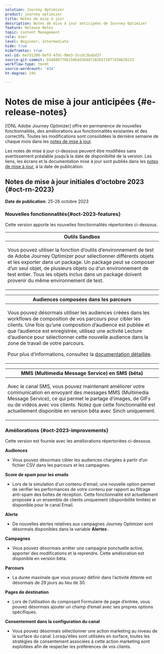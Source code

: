 ```yaml
---
solution: Journey Optimizer
product: journey optimizer
title: Notes de mise à jour
description: Notes de mise à jour anticipées de Journey Optimizer
feature: Release Notes
topic: Content Management
role: User
level: Beginner, Intermediate
hide: true
hidefromtoc: true
exl-id: 6e7d1300-8efd-4fdc-90e3-3ccdc3babd2f
source-git-commit: b5d489779b150bdd3b9d7382b5710f7430620233
workflow-type: tm+mt
source-wordcount: '414'
ht-degree: 24%

---
```


# Notes de mise à jour anticipées {#e-release-notes}

[!DNL Adobe Journey Optimizer] offre en permanence de nouvelles fonctionnalités, des améliorations aux fonctionnalités existantes et des correctifs. Toutes les modifications sont consolidées la dernière semaine de chaque mois dans les [notes de mise à jour](release-notes.md).

Les notes de mise à jour ci-dessous peuvent être modifiées sans avertissement préalable jusqu’à la date de disponibilité de la version. Les liens, les écrans et la documentation mise à jour sont publiés dans les [notes de mise à jour](release-notes.md), à la date de publication.

## Notes de mise à jour initiales d’octobre 2023 {#oct-rn-2023}

**Date de publication**: 25-26 octobre 2023

### Nouvelles fonctionnalités{#oct-2023-features}

Cette version apporte les nouvelles fonctionnalités répertoriées ci-dessous.

<table>
<thead>
<tr>
<th><strong>Outils Sandbox</strong><br/></th>
</tr>
</thead>
<tbody>
<tr>
<td>
<p>Vous pouvez utiliser la fonction d’outils d’environnement de test de Adobe Journey Optimizer pour sélectionner différents objets et les exporter dans un package. Un package peut se composer d’un seul objet, de plusieurs objets ou d’un environnement de test entier. Tous les objets inclus dans un package doivent provenir du même environnement de test.</p>
<!--img src="../data/assets/dataset-export-setup.png"-->
<!--p>For more information, refer to the <a href="../audience/get-started-audience-orchestration.md">detailed documentation</a>.</p-->
</td>
</tr>
</tbody>
</table>

<table>
<thead>
<tr>
<th><strong>Audiences composées dans les parcours</strong><br/></th>
</tr>
</thead>
<tbody>
<tr>
<td>
<p>Vous pouvez désormais utiliser les audiences créées dans les workflows de composition de vos parcours pour cibler les clients. Une fois qu’une composition d’audience est publiée et que l’audience est enregistrée, utilisez une activité Lecture d’audience pour sélectionner cette nouvelle audience dans la zone de travail de votre parcours.</p>
<!--img src="assets/channel-reports.png"/-->
<p>Pour plus d’informations, consultez la <a href="../audience/get-started-audience-orchestration.md">documentation détaillée</a>.</p>
</tr>
</tbody>
</table>


<table>
<thead>
<tr>
<th><strong>MMS (Multimedia Message Service) en SMS (bêta)</strong><br/></th>
</tr>
</thead>
<tbody>
<tr>
<td>
<p>Avec le canal SMS, vous pouvez maintenant améliorer votre communication en envoyant des messages MMS (Multimedia Message Service), ce qui permet le partage d’images, de GIFs ou de vidéos avec vos clients. Notez que cette fonctionnalité est actuellement disponible en version bêta avec Sinch uniquement.</p>
<!--img src="assets/channel-reports.png"/-->
<!--p>For more information, refer to the <a href="../in-app/get-started-in-app.md">detailed documentation</a>.</p-->
</tr>
</tbody>
</table>

### Améliorations {#oct-2023-improvements}

Cette version est fournie avec les améliorations répertoriées ci-dessous.

**Audiences**

* Vous pouvez désormais cibler les audiences chargées à partir d’un fichier CSV dans les parcours et les campagnes.

**Score de spam pour les emails**

* Lors de la simulation d&#39;un contenu d&#39;email, une nouvelle option permet de vérifier les performances de votre contenu par rapport au filtrage anti-spam des boîtes de réception. Cette fonctionnalité est actuellement proposée à un ensemble de clients uniquement (disponibilité limitée) et disponible pour le canal Email.

**Alerte**

* De nouvelles alertes relatives aux campagnes Journey Optimizer sont désormais disponibles dans la variable **Alertes** .

**Campagnes**

* Vous pouvez désormais arrêter une campagne ponctuelle active, apporter des modifications et la reprendre. Cette amélioration est disponible en version bêta.

**Parcours**

* La durée maximale que vous pouvez définir dans l’activité Attente est désormais de 29 jours au lieu de 30.

**Pages de destination**

* Lors de l’utilisation du composant Formulaire de page d’entrée, vous pouvez désormais ajouter un champ d’email avec ses propres options spécifiques.

**Consentement dans la configuration du canal**

* Vous pouvez désormais sélectionner une action marketing au niveau de la surface du canal. Lorsqu’elles sont utilisées en surface, toutes les stratégies de consentement associées à cette action marketing sont exploitées afin de respecter les préférences de vos clients.